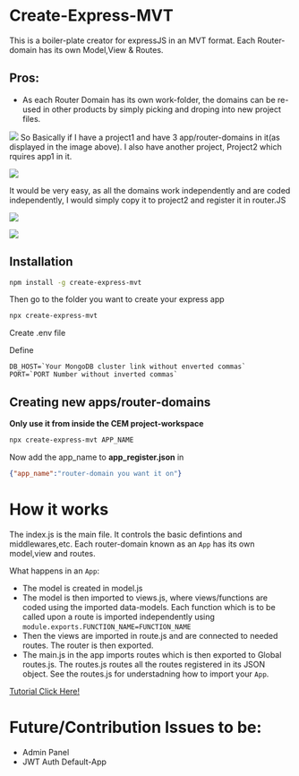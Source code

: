 # Create-Express-MVT
This is a boiler-plate creator for expressJS in an MVT format.
Each Router-domain has its own Model,View & Routes.
## Pros:
* As each Router Domain has its own work-folder, the domains can be re-used in other products by simply picking and droping into new project files.

![](https://i.ibb.co/rMzdqRP/2021-10-10-02-07-37.png)
So Basically if I have a project1 and have 3 app/router-domains in it(as displayed in the image above). I also have another project, Project2 which rquires app1 in it.

![](https://i.ibb.co/kQ9jFbj/2021-10-10-02-08-15.png)

It would be very easy, as all the domains work independently and are coded independently, I would simply copy it to project2 and register it in router.JS

![](https://i.ibb.co/RQPgWrZ/2021-10-10-02-08-40.png)

<!-- <img src="https://i.ibb.co/rMzdqRP/2021-10-10-02-07-37.png" alt="2021-10-10-02-07-37" border="0">
<img src="https://i.ibb.co/kQ9jFbj/2021-10-10-02-08-15.png" alt="2021-10-10-02-08-15" border="0">
<img src="https://i.ibb.co/RQPgWrZ/2021-10-10-02-08-40.png" alt="2021-10-10-02-08-40" border="0"> -->

![](https://i.ibb.co/k6YDH0X/mvt.png)
## Installation

```Bash
npm install -g create-express-mvt
```
Then go to the folder you want to create your express app


```Bash
npx create-express-mvt
```
Create .env file

Define
```
DB_HOST=`Your MongoDB cluster link without enverted commas`
PORT=`PORT Number without inverted commas`
```

## Creating new apps/router-domains

**Only use it from inside the CEM project-workspace**
```Bash
npx create-express-mvt APP_NAME
```
Now add the app_name to **app_register.json** in

```JSON
{"app_name":"router-domain you want it on"}
```
# How it works

The index.js is the main file. It controls the basic defintions and middlewares,etc. Each router-domain known as an `App` has its own model,view and routes.

What happens in an `App`:

* The model is created in model.js
* The model is then imported to views.js, where views/functions are coded using the imported data-models. Each function which is to be called upon a route is imported independently using `module.exports.FUNCTION_NAME=FUNCTION_NAME`
* Then the views are imported in route.js and are connected to needed routes. The router is then exported.
* The main.js in the app imports routes which is then exported to Global routes.js. The routes.js routes all the routes registered in its JSON object. See the routes.js for understadning how to import your `App`.

<!-- <video src='https://www.youtube.com/watch?v=FvY0Z7LGxsQ' width=180/> -->
[Tutorial Click Here!](https://www.youtube.com/watch?v=FvY0Z7LGxsQ)
# Future/Contribution Issues to be:
* Admin Panel
* JWT Auth Default-App
